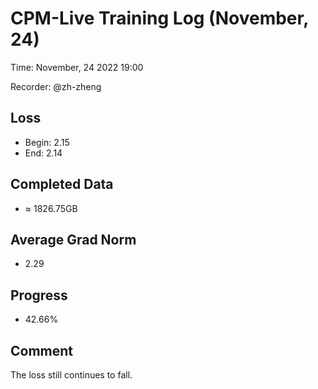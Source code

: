
# CPM-Live Training Log (November, 24)

Time: November, 24 2022 19:00

Recorder: @zh-zheng

## Loss
- Begin: 2.15
- End: 2.14
	
## Completed Data
- $\approx$ 1826.75GB

## Average Grad Norm
- 2.29

## Progress
- 42.66%

## Comment

The loss still continues to fall.
